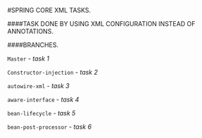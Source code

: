 #SPRING CORE XML TASKS.

####TASK DONE BY USING XML CONFIGURATION INSTEAD OF ANNOTATIONS.

####BRANCHES.

`Master` - *task 1*

`Constructor-injection` - *task 2*

`autowire-xml` - *task 3*

`aware-interface` - *task 4*

`bean-lifecycle` - *task 5*

`bean-post-processor` - *task 6*
